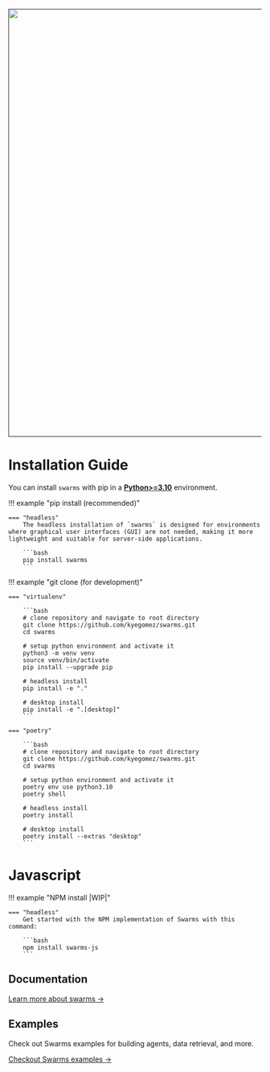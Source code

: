 <div align="center">
  <p>
    <a align="center" href="" target="_blank">
      <img
        width="850"
        src="https://github.com/kyegomez/swarms/raw/master/images/swarmslogobanner.png"
      >
    </a>
  </p>
</div>

# Installation Guide

You can install `swarms` with pip in a
[**Python>=3.10**](https://www.python.org/) environment.

!!! example "pip install (recommended)"

    === "headless"
        The headless installation of `swarms` is designed for environments where graphical user interfaces (GUI) are not needed, making it more lightweight and suitable for server-side applications.

        ```bash
        pip install swarms
        ```



!!! example "git clone (for development)"

    === "virtualenv"

        ```bash
        # clone repository and navigate to root directory
        git clone https://github.com/kyegomez/swarms.git
        cd swarms

        # setup python environment and activate it
        python3 -m venv venv
        source venv/bin/activate
        pip install --upgrade pip

        # headless install
        pip install -e "."

        # desktop install
        pip install -e ".[desktop]"
        ```

    === "poetry"

        ```bash
        # clone repository and navigate to root directory
        git clone https://github.com/kyegomez/swarms.git
        cd swarms

        # setup python environment and activate it
        poetry env use python3.10
        poetry shell

        # headless install
        poetry install

        # desktop install
        poetry install --extras "desktop"
        ```


# Javascript

!!! example "NPM install |WIP|"

    === "headless"
        Get started with the NPM implementation of Swarms with this command:

        ```bash
        npm install swarms-js
        ```


## Documentation

[Learn more about swarms →](swarms/)


## Examples

Check out Swarms examples for building agents, data retrieval, and more.

[Checkout Swarms examples →](examples/)
